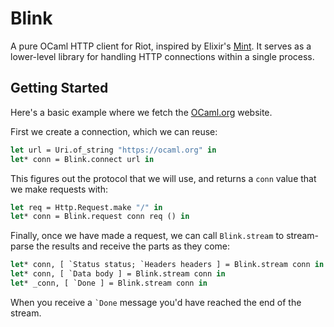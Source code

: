 # Blink

A pure OCaml HTTP client for Riot, inspired by Elixir's [Mint][mint]. It serves
as a lower-level library for handling HTTP connections within a single process. 

[mint]: https://github.com/elixir-mint/mint/

## Getting Started

Here's a basic example where we fetch the [OCaml.org][ocaml] website.

[ocaml]: https://ocaml.org

First we create a connection, which we can reuse:

<!-- $MDX file=./test/get_ocaml_org_test.ml,part=conn -->
```ocaml
let url = Uri.of_string "https://ocaml.org" in
let* conn = Blink.connect url in
```

This figures out the protocol that we will use, and returns a `conn` value that
we make requests with:

<!-- $MDX file=./test/get_ocaml_org_test.ml,part=request -->
```ocaml
let req = Http.Request.make "/" in
let* conn = Blink.request conn req () in
```

Finally, once we have made a request, we can call `Blink.stream` to
stream-parse the results and receive the parts as they come:

<!-- $MDX file=./test/get_ocaml_org_test.ml,part=stream -->
```ocaml
let* conn, [ `Status status; `Headers headers ] = Blink.stream conn in
let* conn, [ `Data body ] = Blink.stream conn in
let* _conn, [ `Done ] = Blink.stream conn in
```

When you receive a `` `Done `` message you'd have reached the end of the stream.
